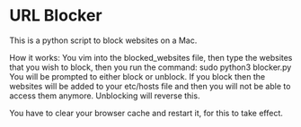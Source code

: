 # URL Blocker
This is a python script to block websites on a Mac. 

How it works: You vim into the blocked_websites file, then type the websites
that you wish to block, 
then you run the command: sudo python3 blocker.py
You will be prompted to either block or unblock. 
If you block then the websites will be added to your etc/hosts file and then you will not be able to access them anymore. Unblocking will reverse this. 

You have to clear your browser cache and restart it, for this to take effect. 
